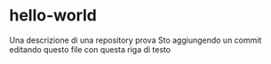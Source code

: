 # hello-world
Una descrizione di una repository prova
Sto aggiungendo un commit editando questo file con questa riga di testo
